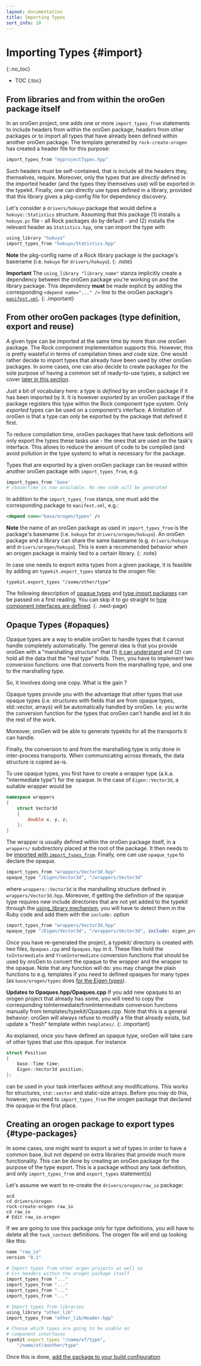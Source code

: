 ```yaml
---
layout: documentation
title: Importing Types
sort_info: 10
---
```


# Importing Types {#import}
{:.no_toc}

- TOC
{:toc}

## From libraries and from within the oroGen package itself

In an oroGen project, one adds one or more `import_types_from` statements to
include headers from within the oroGen package, headers from other packages or
to import all types that have already been defined within another oroGen
package. The template generated by `rock-create-orogen` has created a header
file for this purpose:

~~~ ruby
import_types_from "myprojectTypes.hpp"
~~~

Such headers must be self-contained, that is include all the headers they,
themselves, require.  Moreover, only the types that are _directly_ defined in
the imported header (and the types they themselves use) will be exported in the
typekit. Finally, one can directly use types defined in a library, provided
that this library gives a pkg-config file for dependency discovery.

Let's consider a `drivers/hokuyo` package that would define a
`hokuyo::Statistics` structure. Assuming that this package (1) installs a
`hokuyo.pc` file - all Rock packages do by default - and (2) installs the
relevant header as `Statistics.hpp`, one can import the type with

~~~ ruby
using_library "hokuyo"
import_types_from "hokuyo/Statistics.hpp"
~~~

**Note** the pkg-config name of a Rock library package is the package's basename
(i.e. `hokuyo` for `drivers/hokuyo`).
{: .note}

**Important** The `using_library "library_name"` stanza
implicitly create a dependency between the oroGen package you're working on
and the library package. This dependency **must** be made explicit by adding
the corresponding `<depend name="..." />` line to the oroGen package's
[`manifest.xml`](../workspace/add_packages.html#manifest_xml).
{: .important}

## From other oroGen packages (type definition, export and reuse)

A given type can be imported at the same time by more than one oroGen
package. The Rock component implementation supports this. However, this is
pretty wasteful in terms of compilation times and code size. One would rather
decide to import types that already have been used by other oroGen packages.
In some cases, one can also decide to create packages for the sole purpose of
having a common set of ready-to-use types, a subject we cover [later in this
section](#type-packages).

Just a bit of vocabulary here: a type is _defined_ by an oroGen package if
it has been imported by it. It is however _exported_ by an oroGen package if
the package registers this type within the Rock component type system. Only
_exported_ types can be used on a component's interface. A limitation of
oroGen is that a type can only be exported by the package that defined it
first.

To reduce compilation time, oroGen packages that have task definitions will
only export the types these tasks use - the ones that are used on the task's
interface. This allows to reduce the amount of code to be compiled (and avoid
pollution in the type system) to what is necessary for the package.

Types that are exported by a given oroGen package can be reused within
another oroGen package with `import_types_from`, e.g.

~~~ ruby
import_types_from 'base'
# /base/Time is now available. No new code will be generated
~~~

In addition to the `import_types_from` stanza, one must add the corresponding
package to `manifest.xml`, e.g.:

~~~ xml
<depend name="base/orogen/types" />
~~~

**Note** the name of an oroGen package as used in `import_types_from` is the
package's basename (i.e. `hokuyo` for `drivers/orogen/hokuyo`). An oroGen
package and a library can share the same basename (e.g. `drivers/hokuyo` and
`drivers/orogen/hokuyo`). This is even a recommended behavior when an orogen
package is mainly tied to a certain library.
{: .note}

In case one needs to export extra types from a given package, it is feasible
by adding an `typekit.export_types` stanza to the orogen file:

~~~
typekit.export_types "/some/other/type"
~~~

The following description of [opaque
types](#opaques) and [type import packages](#type-packages) can be passed on a first reading. You can skip it to go
straight to [how component interfaces are defined](interface.html).
{: .next-page}

## Opaque Types {#opaques}

Opaque types are a way to enable oroGen to handle types that it cannot handle
completely automatically. The general idea is that you provide oroGen with a
"marshalling structure" that (1) [it can understand](defining_types.html) and
(2) can hold all the data that the "real type" holds. Then, you have to
implement two conversion functions: one that converts from the marshalling type,
and one to the marshalling type.

So, it involves doing one copy. What is the gain ?

Opaque types provide you with the advantage that other types that use opaque
types (i.e.  structures with fields that are from opaque types, std::vector,
arrays) will be automatically handled by oroGen. I.e. you write the conversion
function for the types that oroGen can't handle and let it do the rest of the
work.

Moreover, oroGen will be able to generate typekits for all the transports it
can handle.

Finally, the conversion to and from the marshalling type is only done in
inter-process transports. When communicating across threads, the data structure
is copied as-is.

To use opaque types, you first have to create a wrapper type (a.k.a.
"intermediate type") for the opaque. In the case of `Eigen::Vector3d`, a
suitable wrapper would be

~~~ cpp
namespace wrappers
{
    struct Vector3d
    {
        double x, y, z;
    };
}
~~~

The wrapper is usually defined within the oroGen package itself, in a
`wrappers/` subdirectory placed at the root of the package. It then needs to be
[imported with `import_types_from`](#import).  Finally, one can use
`opaque_type` to declare the opaque.

~~~ ruby
import_types_from "wrappers/Vector3d.hpp"
opaque_type "/Eigen/Vector3d", "/wrappers/Vector3d"
~~~

where `wrappers::Vector3d` is the marshalling structure defined in
`wrappers/Vector3d.hpp`. Moreover, if getting the definition of the opaque type
requires new include directories that are not yet added to the typekit through
the [using_library mechanism](#import), you will have to detect them in the
Ruby code and add them with the `include:` option

~~~ ruby
import_types_from "wrappers/Vector3d.hpp"
opaque_type "/Eigen/Vector3d", "/wrappers/Vector3d", include: eigen_prefix
~~~

Once you have re-generated the project, a typekit/ directory is created with
two files, `Opaques.cpp` and `Opaques.hpp` in it. These files hold the
`toIntermediate` and `fromIntermediate` conversion functions that should be
used by oroGen to convert the opaque to the wrapper and the wrapper to the
opaque. Note that any function will do: you may change the plain functions to
e.g. templates if you need to defined opaques for many types (as
`base/orogen/types` does [for the Eigen
types](https://github.com/rock-core/base-orogen-types/blob/master/typekit/Opaques.hpp)).

**Updates to Opaques.hpp/Opaques.cpp** If you add new opaques to an orogen
project that already has some, you will need to copy the corresponding
toIntermediate/fromIntermediate conversion functions manually from
templates/typekit/Opaques.cpp. Note that this is a general behavior: oroGen
will always refuse to modify a file that already exists, but update a "fresh"
template within `templates/`.
{: .important}

As explained, once you have defined an opaque type, oroGen will take care of
other types that _use_ this opaque. For instance

~~~ cpp
struct Position
{
    base::Time time;
    Eigen::Vector3d position;
};
~~~

can be used in your task interfaces without any modifications. This works for
structures, `std::vector` and static-size arrays. Before you may do this, however,
you need to `import_types_from` the orogen package that declared the opaque
in the first place.

## Creating an orogen package to export types {#type-packages}

In some cases, one might want to export a set of types in order to have a common
base, but not depend on extra libraries that provide much more functionality. This
can be done by creating an oroGen package for the purpose of the type export. This
is a package without any task definition, and only `import_types_from` and
`export_types` statement(s)

Let's assume we want to re-create the `drivers/orogen/raw_io` package:

~~~
acd
cd drivers/orogen
rock-create-orogen raw_io
cd raw_io
# Edit raw_io.orogen
~~~

If we are going to use this package only for type definitions, you will have to
delete all the `task_context` definitions. The orogen file will end up looking
like this:

~~~ ruby
name "raw_io"
version "0.1"

# Import types from other orgen projects as well as
# C++ headers within the orogen package itself
import_types_from "..."
import_types_from "..."
import_types_from "..."
import_types_from "..."

# Import types from libraries
using_library "other_lib"
import_types_from "other_lib/Header.hpp"

# Choose which types are going to be usable on
# component interfaces
typekit.export_types "/name/of/type",
    "/name/of/another/type"
~~~

Once this is done, [add the package to your build
configuration](../workspace/add_packages.html#orogen)
